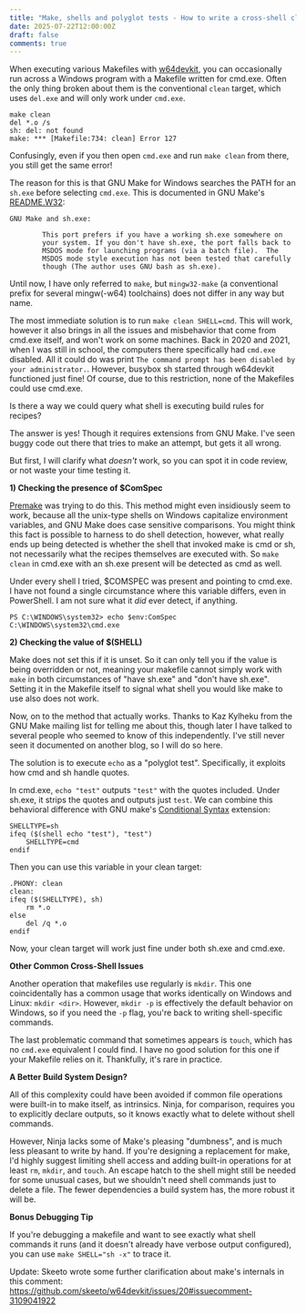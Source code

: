```yaml
---
title: "Make, shells and polyglot tests - How to write a cross-shell clean target."
date: 2025-07-22T12:00:00Z
draft: false
comments: true
---
```


When executing various Makefiles with [w64devkit](https://github.com/skeeto/w64devkit), you can occasionally run across a Windows program with a Makefile written for cmd.exe. Often the only thing broken about them is the conventional `clean` target, which uses `del.exe` and will only work under `cmd.exe`.

```
make clean
del *.o /s
sh: del: not found
make: *** [Makefile:734: clean] Error 127
```

Confusingly, even if you then open `cmd.exe` and run `make clean` from there, you still get the same error!

The reason for this is that GNU Make for Windows searches the PATH for an `sh.exe` before selecting `cmd.exe`. This is documented in GNU Make's [README.W32](https://cgit.git.savannah.gnu.org/cgit/make.git/tree/README.W32#n175):

```
GNU Make and sh.exe:

        This port prefers if you have a working sh.exe somewhere on
        your system. If you don't have sh.exe, the port falls back to
        MSDOS mode for launching programs (via a batch file).  The
        MSDOS mode style execution has not been tested that carefully
        though (The author uses GNU bash as sh.exe).
```

Until now, I have only referred to `make`, but `mingw32-make` (a conventional prefix for several mingw(-w64) toolchains) does not differ in any way but name.

The most immediate solution is to run `make clean SHELL=cmd`. This will work, however it also brings in all the issues and misbehavior that come from cmd.exe itself, and won't work on some machines. Back in 2020 and 2021, when I was still in school, the computers there specifically had `cmd.exe` disabled. All it could do was print `The command prompt has been disabled by your administrator.`. However, busybox sh started through w64devkit functioned just fine! Of course, due to this restriction, none of the Makefiles could use cmd.exe.

Is there a way we could query what shell is executing build rules for recipes?

The answer is yes! Though it requires extensions from GNU Make. I've seen buggy code out there that tries to make an attempt, but gets it all wrong.

But first, I will clarify what *doesn't* work, so you can spot it in code review, or not waste your time testing it.

**1) Checking the presence of $ComSpec**

[Premake](https://premake.github.io) was trying to do this. This method might even insidiously seem to work, because all the unix-type shells on Windows capitalize environment variables, and GNU Make does case sensitive comparisons. You might think this fact is possible to harness to do shell detection, however, what really ends up being detected is whether the shell that invoked make is cmd or sh, not necessarily what the recipes themselves are executed with. So `make clean` in cmd.exe with an sh.exe present will be detected as cmd as well. 

Under every shell I tried, $COMSPEC was present and pointing to cmd.exe. I have not found a single circumstance where this variable differs, even in PowerShell. I am not sure what it *did* ever detect, if anything.

```
PS C:\WINDOWS\system32> echo $env:ComSpec
C:\WINDOWS\system32\cmd.exe
```

**2) Checking the value of $(SHELL)**

Make does not set this if it is unset. So it can only tell you if the value is being overridden or not, meaning your makefile cannot simply work with `make` in both circumstances of "have sh.exe" and "don't have sh.exe". Setting it in the Makefile itself to signal what shell you would like make to use also does not work.

Now, on to the method that actually works. Thanks to Kaz Kylheku from the GNU Make mailing list for telling me about this, though later I have talked to several people who seemed to know of this independently. I've still never seen it documented on another blog, so I will do so here.

The solution is to execute `echo` as a "polyglot test". Specifically, it exploits how cmd and sh handle quotes.

In cmd.exe, `echo "test"` outputs `"test"` with the quotes included. Under sh.exe, it strips the quotes and outputs just `test`. We can combine this behavioral difference with GNU make's [Conditional Syntax](https://www.gnu.org/software/make/manual/html_node/Conditional-Syntax.html) extension:

```
SHELLTYPE=sh
ifeq ($(shell echo "test"), "test")
    SHELLTYPE=cmd
endif
```

Then you can use this variable in your clean target:
```
.PHONY: clean
clean:
ifeq ($(SHELLTYPE), sh)
	rm *.o
else
	del /q *.o
endif
```

Now, your clean target will work just fine under both sh.exe and cmd.exe.

**Other Common Cross-Shell Issues**

Another operation that makefiles use regularly is `mkdir`. This one coincidentally has a common usage that works identically on Windows and Linux: `mkdir <dir>`. However, `mkdir -p` is effectively the default behavior on Windows, so if you need the `-p` flag, you're back to writing shell-specific commands.

The last problematic command that sometimes appears is `touch`, which has no `cmd.exe` equivalent I could find. I have no good solution for this one if your Makefile relies on it. Thankfully, it's rare in practice.

**A Better Build System Design?**

All of this complexity could have been avoided if common file operations were built-in to make itself, as intrinsics. Ninja, for comparison, requires you to explicitly declare outputs, so it knows exactly what to delete without shell commands.

However, Ninja lacks some of Make's pleasing "dumbness", and is much less pleasant to write by hand. If you're designing a replacement for make, I'd highly suggest limiting shell access and adding built-in operations for at least `rm`, `mkdir`, and `touch`. An escape hatch to the shell might still be needed for some unusual cases, but we shouldn't need shell commands just to delete a file. The fewer dependencies a build system has, the more robust it will be.

**Bonus Debugging Tip**

If you're debugging a makefile and want to see exactly what shell commands it runs (and it doesn't already have verbose output configured), you can use `make SHELL="sh -x"` to trace it.

Update: Skeeto wrote some further clarification about make's internals in this comment:
https://github.com/skeeto/w64devkit/issues/20#issuecomment-3109041922